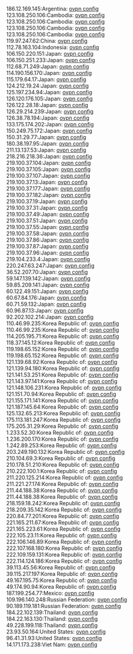 186.12.169.145:Argentina: [ovpn config](vpn/186_12_169_145.ovpn)  
123.108.250.106:Cambodia: [ovpn config](vpn/123_108_250_106.ovpn)  
123.108.250.106:Cambodia: [ovpn config](vpn/123_108_250_106.ovpn)  
123.108.250.106:Cambodia: [ovpn config](vpn/123_108_250_106.ovpn)  
123.108.250.106:Cambodia: [ovpn config](vpn/123_108_250_106.ovpn)  
119.97.247.62:China: [ovpn config](vpn/119_97_247_62.ovpn)  
112.78.163.104:Indonesia: [ovpn config](vpn/112_78_163_104.ovpn)  
106.150.220.151:Japan: [ovpn config](vpn/106_150_220_151.ovpn)  
106.150.251.233:Japan: [ovpn config](vpn/106_150_251_233.ovpn)  
112.68.71.249:Japan: [ovpn config](vpn/112_68_71_249.ovpn)  
114.190.156.170:Japan: [ovpn config](vpn/114_190_156_170.ovpn)  
115.179.64.17:Japan: [ovpn config](vpn/115_179_64_17.ovpn)  
124.212.19.24:Japan: [ovpn config](vpn/124_212_19_24.ovpn)  
125.197.234.94:Japan: [ovpn config](vpn/125_197_234_94.ovpn)  
126.120.176.105:Japan: [ovpn config](vpn/126_120_176_105.ovpn)  
126.122.28.18:Japan: [ovpn config](vpn/126_122_28_18.ovpn)  
126.29.214.239:Japan: [ovpn config](vpn/126_29_214_239.ovpn)  
126.38.78.194:Japan: [ovpn config](vpn/126_38_78_194.ovpn)  
133.175.174.202:Japan: [ovpn config](vpn/133_175_174_202.ovpn)  
150.249.75.172:Japan: [ovpn config](vpn/150_249_75_172.ovpn)  
150.31.29.77:Japan: [ovpn config](vpn/150_31_29_77.ovpn)  
180.38.197.95:Japan: [ovpn config](vpn/180_38_197_95.ovpn)  
211.13.137.53:Japan: [ovpn config](vpn/211_13_137_53.ovpn)  
218.216.218.36:Japan: [ovpn config](vpn/218_216_218_36.ovpn)  
219.100.37.104:Japan: [ovpn config](vpn/219_100_37_104.ovpn)  
219.100.37.105:Japan: [ovpn config](vpn/219_100_37_105.ovpn)  
219.100.37.107:Japan: [ovpn config](vpn/219_100_37_107.ovpn)  
219.100.37.13:Japan: [ovpn config](vpn/219_100_37_13.ovpn)  
219.100.37.177:Japan: [ovpn config](vpn/219_100_37_177.ovpn)  
219.100.37.182:Japan: [ovpn config](vpn/219_100_37_182.ovpn)  
219.100.37.19:Japan: [ovpn config](vpn/219_100_37_19.ovpn)  
219.100.37.31:Japan: [ovpn config](vpn/219_100_37_31.ovpn)  
219.100.37.49:Japan: [ovpn config](vpn/219_100_37_49.ovpn)  
219.100.37.51:Japan: [ovpn config](vpn/219_100_37_51.ovpn)  
219.100.37.55:Japan: [ovpn config](vpn/219_100_37_55.ovpn)  
219.100.37.58:Japan: [ovpn config](vpn/219_100_37_58.ovpn)  
219.100.37.86:Japan: [ovpn config](vpn/219_100_37_86.ovpn)  
219.100.37.87:Japan: [ovpn config](vpn/219_100_37_87.ovpn)  
219.100.37.96:Japan: [ovpn config](vpn/219_100_37_96.ovpn)  
219.104.233.4:Japan: [ovpn config](vpn/219_104_233_4.ovpn)  
220.247.63.247:Japan: [ovpn config](vpn/220_247_63_247.ovpn)  
36.52.207.70:Japan: [ovpn config](vpn/36_52_207_70.ovpn)  
59.147.139.142:Japan: [ovpn config](vpn/59_147_139_142.ovpn)  
59.85.209.141:Japan: [ovpn config](vpn/59_85_209_141.ovpn)  
60.122.49.151:Japan: [ovpn config](vpn/60_122_49_151.ovpn)  
60.67.84.176:Japan: [ovpn config](vpn/60_67_84_176.ovpn)  
60.71.59.132:Japan: [ovpn config](vpn/60_71_59_132.ovpn)  
60.96.87.13:Japan: [ovpn config](vpn/60_96_87_13.ovpn)  
92.202.102.214:Japan: [ovpn config](vpn/92_202_102_214.ovpn)  
110.46.99.235:Korea Republic of: [ovpn config](vpn/110_46_99_235.ovpn)  
110.46.99.235:Korea Republic of: [ovpn config](vpn/110_46_99_235.ovpn)  
114.205.195.71:Korea Republic of: [ovpn config](vpn/114_205_195_71.ovpn)  
118.37.145.12:Korea Republic of: [ovpn config](vpn/118_37_145_12.ovpn)  
119.198.65.152:Korea Republic of: [ovpn config](vpn/119_198_65_152.ovpn)  
119.198.65.152:Korea Republic of: [ovpn config](vpn/119_198_65_152.ovpn)  
121.139.68.92:Korea Republic of: [ovpn config](vpn/121_139_68_92.ovpn)  
121.139.94.180:Korea Republic of: [ovpn config](vpn/121_139_94_180.ovpn)  
121.141.53.251:Korea Republic of: [ovpn config](vpn/121_141_53_251.ovpn)  
121.143.97.141:Korea Republic of: [ovpn config](vpn/121_143_97_141.ovpn)  
121.148.106.231:Korea Republic of: [ovpn config](vpn/121_148_106_231.ovpn)  
121.151.70.94:Korea Republic of: [ovpn config](vpn/121_151_70_94.ovpn)  
121.155.171.141:Korea Republic of: [ovpn config](vpn/121_155_171_141.ovpn)  
121.187.145.64:Korea Republic of: [ovpn config](vpn/121_187_145_64.ovpn)  
125.132.65.213:Korea Republic of: [ovpn config](vpn/125_132_65_213.ovpn)  
175.113.181.247:Korea Republic of: [ovpn config](vpn/175_113_181_247.ovpn)  
175.205.31.29:Korea Republic of: [ovpn config](vpn/175_205_31_29.ovpn)  
1.233.52.30:Korea Republic of: [ovpn config](vpn/1_233_52_30.ovpn)  
1.236.200.170:Korea Republic of: [ovpn config](vpn/1_236_200_170.ovpn)  
1.242.89.253:Korea Republic of: [ovpn config](vpn/1_242_89_253.ovpn)  
203.249.190.132:Korea Republic of: [ovpn config](vpn/203_249_190_132.ovpn)  
210.104.69.3:Korea Republic of: [ovpn config](vpn/210_104_69_3.ovpn)  
210.178.51.210:Korea Republic of: [ovpn config](vpn/210_178_51_210.ovpn)  
210.222.100.1:Korea Republic of: [ovpn config](vpn/210_222_100_1.ovpn)  
211.220.125.214:Korea Republic of: [ovpn config](vpn/211_220_125_214.ovpn)  
211.221.27.174:Korea Republic of: [ovpn config](vpn/211_221_27_174.ovpn)  
211.44.188.38:Korea Republic of: [ovpn config](vpn/211_44_188_38.ovpn)  
211.44.188.38:Korea Republic of: [ovpn config](vpn/211_44_188_38.ovpn)  
218.159.18.242:Korea Republic of: [ovpn config](vpn/218_159_18_242.ovpn)  
218.209.35.142:Korea Republic of: [ovpn config](vpn/218_209_35_142.ovpn)  
220.84.77.201:Korea Republic of: [ovpn config](vpn/220_84_77_201.ovpn)  
221.165.211.67:Korea Republic of: [ovpn config](vpn/221_165_211_67.ovpn)  
221.165.223.61:Korea Republic of: [ovpn config](vpn/221_165_223_61.ovpn)  
222.105.23.11:Korea Republic of: [ovpn config](vpn/222_105_23_11.ovpn)  
222.106.146.89:Korea Republic of: [ovpn config](vpn/222_106_146_89.ovpn)  
222.107.168.180:Korea Republic of: [ovpn config](vpn/222_107_168_180.ovpn)  
222.109.159.131:Korea Republic of: [ovpn config](vpn/222_109_159_131.ovpn)  
222.114.124.186:Korea Republic of: [ovpn config](vpn/222_114_124_186.ovpn)  
39.113.45.56:Korea Republic of: [ovpn config](vpn/39_113_45_56.ovpn)  
39.115.217.197:Korea Republic of: [ovpn config](vpn/39_115_217_197.ovpn)  
49.167.195.75:Korea Republic of: [ovpn config](vpn/49_167_195_75.ovpn)  
49.174.90.94:Korea Republic of: [ovpn config](vpn/49_174_90_94.ovpn)  
187.199.254.77:Mexico: [ovpn config](vpn/187_199_254_77.ovpn)  
109.196.140.248:Russian Federation: [ovpn config](vpn/109_196_140_248.ovpn)  
90.189.119.181:Russian Federation: [ovpn config](vpn/90_189_119_181.ovpn)  
184.22.102.139:Thailand: [ovpn config](vpn/184_22_102_139.ovpn)  
184.22.163.130:Thailand: [ovpn config](vpn/184_22_163_130.ovpn)  
49.228.199.118:Thailand: [ovpn config](vpn/49_228_199_118.ovpn)  
23.93.50.164:United States: [ovpn config](vpn/23_93_50_164.ovpn)  
96.41.31.93:United States: [ovpn config](vpn/96_41_31_93.ovpn)  
14.171.173.238:Viet Nam: [ovpn config](vpn/14_171_173_238.ovpn)  
